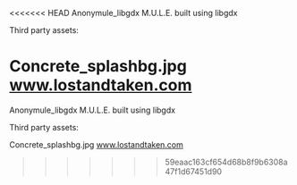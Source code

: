 <<<<<<< HEAD
Anonymule_libgdx
M.U.L.E. built using libgdx

Third party assets:

Concrete_splashbg.jpg www.lostandtaken.com
=======
Anonymule_libgdx
M.U.L.E. built using libgdx

Third party assets:

Concrete_splashbg.jpg www.lostandtaken.com
>>>>>>> 59eaac163cf654d68b8f9b6308a47f1d67451d90
